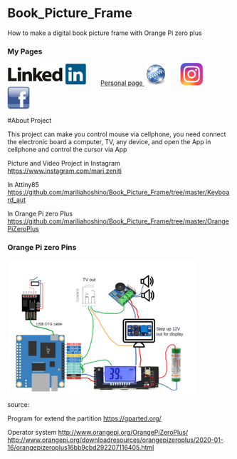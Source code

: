 # Book_Picture_Frame
How to make a digital book picture frame with Orange Pi zero plus

### My Pages 

<a href="https://www.linkedin.com/in/mariliahoshino/"><img src="https://github.com/mariliahoshino/mariliahoshino/blob/master/profile/logo_linkedin.png?raw=true" height="50" widht="400"></a> &nbsp;&nbsp;&nbsp;&nbsp;&nbsp;&nbsp; 
<a href="https://mariliahoshino.wixsite.com/cvitae/"> Personal page <img src ="https://github.com/mariliahoshino/mariliahoshino/blob/master/profile/logo_site.png?raw=true" height="50" widht="400"></a> &nbsp;&nbsp;&nbsp;&nbsp;&nbsp;&nbsp; 
<a href="https://www.instagram.com/mari.zeniti/"><img src = "https://github.com/mariliahoshino/mariliahoshino/blob/master/profile/logo_instagram.png?raw=true"  height="50" widht="400"></a> &nbsp;&nbsp;&nbsp;&nbsp;&nbsp;&nbsp; 
<a href="https://www.facebook.com/mari.zeniti"><img src="https://github.com/mariliahoshino/mariliahoshino/blob/master/profile/logo_facebook.png?raw=true"   height="50" widht="400"></a>


#About Project

This project can make you control mouse via cellphone, you need connect the electronic board a computer, TV, any device, and open the App in cellphone and control the cursor via App

Picture and Video Project in Instagram
https://www.instagram.com/mari.zeniti

In Attiny85
https://github.com/mariliahoshino/Book_Picture_Frame/tree/master/Keyboard_aut

In Orange Pi zero Plus
https://github.com/mariliahoshino/Book_Picture_Frame/tree/master/OrangePiZeroPlus

### Orange Pi zero Pins <br>
<img src="https://github.com/mariliahoshino/Book_Picture_Frame/blob/master/esquema.png?raw=true"  height="300" > <br>

source:

Program for extend the partition
https://gparted.org/

Operator system
http://www.orangepi.org/OrangePiZeroPlus/
http://www.orangepi.org/downloadresources/orangepizeroplus/2020-01-16/orangepizeroplus16bb9cbd292207116405.html
